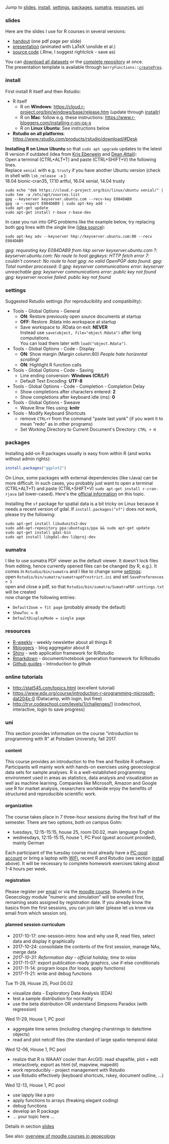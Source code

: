 Jump to [slides](#slides), [install](#install), [settings](#settings), [packages](#packages), [sumatra](#sumatra), [resources](#resources), [uni](#uni)

### slides

Here are the slides I use for R courses in several versions:

* [handout](https://github.com/brry/course/raw/master/RcourseBerry.pdf) (one pdf page per slide)
* [presentation](https://github.com/brry/course/raw/master/RcourseBerry%20pres.pdf)
(animated with LaTeX \\onslide et al.)
* [source code](https://github.com/brry/course/raw/master/RcourseBerry.Rnw) (.Rnw, I suggest rightclick - save as)

You can [download all datasets](https://minhaskamal.github.io/DownGit/#/home?url=https://github.com/brry/course/tree/master/data) or the [complete repository](https://github.com/brry/course/archive/master.zip) at once.  
The presentation template is available through
`berryFunctions::`[`createPres`](https://www.rdocumentation.org/packages/berryFunctions/topics/createPres?).


### install
First install R itself and then Rstudio:

* R itself
  * R on **Windows**: <https://cloud.r-project.org/bin/windows/base/release.htm> (update through [installr](https://github.com/talgalili/installr/blob/master/README.md))
  * R on **Mac**: follow e.g. these instructions: https://www.r-bloggers.com/installing-r-on-os-x
  * R on **Linux Ubuntu**: See instructions below  
* **Rstudio on all platforms**: https://www.rstudio.com/products/rstudio/download/#Desk


**Installing R on Linux Ubuntu** so that `sudo apt upgrade` updates to the latest R version if outdated 
(idea from [Kris Eberwein](https://www.r-bloggers.com/how-to-install-r-on-linux-ubuntu-16-04-xenial-xerus) and [Dean Attali](https://www.digitalocean.com/community/tutorials/how-to-set-up-r-on-ubuntu-14-04)):  
Open a terminal (CTRL+ALT+T) and paste (CTRL+SHIFT+V) the following lines.  
Replace `xenial` with e.g. `trusty` if you have another Ubuntu version (check in shell with `lsb_release -a`  ):  
18.04 bionic-cran35, 17.10 artful, 16.04 xenial, 14.04 trusty

```
sudo echo "deb https://cloud.r-project.org/bin/linux/ubuntu xenial/" | sudo tee -a /etc/apt/sources.list
gpg --keyserver keyserver.ubuntu.com --recv-key E084DAB9
gpg -a --export E084DAB9 | sudo apt-key add -
sudo apt-get update
sudo apt-get install r-base r-base-dev
```
In case you run into GPG problems like the example below, try replacing both gpg lines with the single line 
([idea source](https://superuser.com/questions/620765/sudo-apt-key-adv-keyserver-keyserver-ubuntu-com-recv-7f0ceb10-command-return)):
```
sudo apt-key adv --keyserver hkp://keyserver.ubuntu.com:80 --recv E084DAB9
```

*gpg: requesting key E084DAB9 from hkp server keyserver.ubuntu.com
?: keyserver.ubuntu.com: No route to host
gpgkeys: HTTP fetch error 7: couldn't connect: No route to host
gpg: no valid OpenPGP data found.
gpg: Total number processed: 0
gpg: keyserver communications error: keyserver unreachable
gpg: keyserver communications error: public key not found
gpg: keyserver receive failed: public key not found*


### settings

Suggested Rstudio settings (for reproducibility and compatibility):

- Tools - Global Options - General
    - **ON**: Restore previously open source documents at startup  
    - **OFF**: Restore .Rdata into workspace at startup  
    - Save workspace to .RData on exit: **NEVER**  
Instead use `save(object, file="object.Rdata")` after long computations.  
You can load them later with `load("object.Rdata")`.
- Tools - Global Options - Code - Display
    - **ON**: Show margin (Margin column:80)  *People hate horizontal scrolling!*
    - **ON**: Highlight R function calls
- Tools - Global Options - Code - Saving
    - Line ending conversion: **Windows (CR/LF)**
    - Default Text Encoding: **UTF-8**
- Tools - Global Options - Code - Completion - Completion Delay
    - Show completions after characters entered: **2**
    - Show completions after keyboard idle (ms): **0**
- Tools - Global Options - Sweave
    - Weave Rnw files using: **knitr**
- Tools - Modify Keyboard Shortcuts
    - remove `CTRL+Y` from the command "paste last yank" (if you want it to mean "redo" as in other programs)
    - Set Working Directory to Current Document's Directory: `CTRL + H`


### packages

Installing add-on R packages usually is easy from within R (and works without admin rights):
```R
install.packages("ggplot2")
```
On Linux, some packages with external dependencies (like rJava) can be more difficult.
In such cases, you probably just want to open a terminal (CTRL+ALT+T) and paste (CTRL+SHIFT+V) `sudo apt-get install r-cran-rjava` (all lower-cased). 
Here's the [official information](https://cran.r-project.org/bin/linux/ubuntu/README.html#supported-packages) on this topic.

Installing the `sf` package for spatial data is a bit tricky on Linux because it needs a recent version of gdal. 
If `install.packages("sf")` does not work, please try the following:
```
sudo apt-get install libudunits2-dev
sudo add-apt-repository ppa:ubuntugis/ppa && sudo apt-get update
sudo apt-get install gdal-bin
sudo apt install libgdal-dev libproj-dev
```


### sumatra

I like to use sumatra PDF viewer as the default viewer. 
It doesn't lock files from editing, hence currently opened files can be changed (by R, e.g.).
It comes in `Rstudio/bin/sumatra` and I like to change some [settings](https://www.sumatrapdfreader.org/settings.html):  
open `Rstudio/bin/sumatra/sumatrapdfrestrict.ini` and set `SavePreferences = 1`  
open and close a pdf, so that `Rstudio/bin/sumatra/SumatraPDF-settings.txt` will be created  
now change the following entries:

* `DefaultZoom = fit page` (probably already the default)
* `ShowToc = 0`
* `DefaultDisplayMode = single page`


### resources

* [R-weekly](https://rweekly.org/) - weekly newsletter about all things R
* [Rbloggers](https://www.r-bloggers.com/) - blog aggregator about R
* [Shiny](https://shiny.rstudio.com/) - web application framework for R/Rstudio
* [Rmarkdown](http://rmarkdown.rstudio.com/) - document/notebook generation framework for R/Rstudio
* [Github guides](https://guides.github.com/) - Introduction to github


### online tutorials
* http://stat545.com/topics.html (excellent tutorial)
* https://www.edx.org/course/introduction-r-programming-microsoft-dat204x-0 (Datacamp, with login, but free)
* http://tryr.codeschool.com/levels/1/challenges/1 (codeschool, interactive, login to save progress)


### uni

This section provides information on the course "introduction to programming with R" at Potsdam University, fall 2017. 

#### content

This course provides an introduction to the free and flexible R software. 
Participants will mainly work with hands-on exercises using geoecological data sets for sample analyses. 
R is a well-established programming environment used in areas as statistics, 
data analysis and visualization as well as machine learning. 
Companies like Microsoft, Amazon and Google use R for market analysis, 
researchers worldwide enjoy the benefits of structured and reproducible scientific work.

#### organization

The course takes place in 7 three-hour sessions during the first half of the semester.
There are two options, both on campus Golm:

* tuesdays, 12:15-15:15, house 25, room D0.02, main language English
* wednesdays, 12:15-15:15, house 1, PC Pool (guest account provided), mainly German

Each participant of the tuesday course must already have a 
[PC-pool account](https://www.chem.uni-potsdam.de/groups/pools/Studierende/studierende.html) 
or bring a laptop with [WiFi](http://www.zeik.uni-potsdam.de/wlan.html), 
recent R and Rstudio (see section [install](#install) above). 
It will be necessary to complete homework exercises taking about 1-4 hours per week. 

#### registration 
Please register per [email](mailto:berry-b@gmx.de) or via the 
[moodle course](https://moodle2.uni-potsdam.de/course/view.php?id=14800).
Students in the Geoecology module "numeric and simulation" will be enrolled first, 
remaining seats assigned by registration date. 
If you already know the basics from the first sessions, you can join later 
(please let us know via email from which session on).

#### planned session curriculum
- 2017-10-17: one-session-intro: how and why use R, read files, select data and display it graphically
- 2017-10-24: consolidate the contents of the first session, manage NAs, merge data
- *2017-10-31: Reformation day - official holiday, time to relax*
- 2017-11-07: export publication-ready graphics, use if-else conditionals
- 2017-11-14: program loops (for loops, apply functions)
- 2017-11-21: write and debug functions

Tue 11-28, House 25, Pool D0.02

- visualize data - Exploratory Data Analysis (EDA)
- test a sample distribution for normality
- use the beta distribution  OR  understand Simpsons Paradox (with regression)

Wed 11-29, House 1, PC pool

- aggregate time series (including changing charstrings to date/time objects)
- read and plot netcdf files (the standard of large spatio-temporal data)

Wed 12-06, House 1, PC pool

- realize that R is WAAAY cooler than ArcGIS: read shapefile, plot + edit interactively, export as html (sf, mapview, mapedit)
- work reproducibly - project management with Rstudio
- use Rstudio effectively (keyboard shortcuts, rskey, document outline, ...)

Wed 12-13, House 1, PC pool

- use lapply like a pro
- apply functions to arrays (freaking elegant coding)
- debug functions
- develop an R package
- ... your topic here ...

Details in section [slides](#slides)

See also: [overview of moodle courses in geoecology](https://moodle2.uni-potsdam.de/course/index.php?categoryid=1079) 